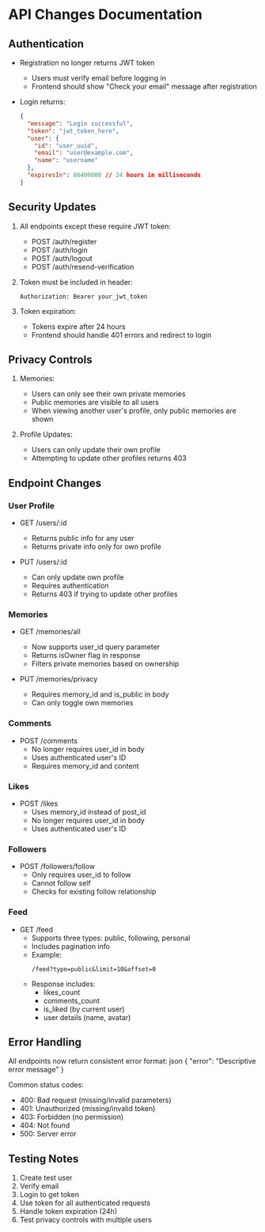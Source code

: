# API Changes Documentation

## Authentication
- Registration no longer returns JWT token
  - Users must verify email before logging in
  - Frontend should show "Check your email" message after registration

- Login returns:
  ```json
  {
    "message": "Login successful",
    "token": "jwt_token_here",
    "user": {
      "id": "user_uuid",
      "email": "user@example.com",
      "name": "username"
    },
    "expiresIn": 86400000 // 24 hours in milliseconds
  }
  ```

## Security Updates
1. All endpoints except these require JWT token:
   - POST /auth/register
   - POST /auth/login
   - POST /auth/logout
   - POST /auth/resend-verification

2. Token must be included in header:
   ```
   Authorization: Bearer your_jwt_token
   ```

3. Token expiration:
   - Tokens expire after 24 hours
   - Frontend should handle 401 errors and redirect to login

## Privacy Controls
1. Memories:
   - Users can only see their own private memories
   - Public memories are visible to all users
   - When viewing another user's profile, only public memories are shown

2. Profile Updates:
   - Users can only update their own profile
   - Attempting to update other profiles returns 403

## Endpoint Changes

### User Profile
- GET /users/:id
  - Returns public info for any user
  - Returns private info only for own profile

- PUT /users/:id
  - Can only update own profile
  - Requires authentication
  - Returns 403 if trying to update other profiles

### Memories
- GET /memories/all
  - Now supports user_id query parameter
  - Returns isOwner flag in response
  - Filters private memories based on ownership

- PUT /memories/privacy
  - Requires memory_id and is_public in body
  - Can only toggle own memories

### Comments
- POST /comments
  - No longer requires user_id in body
  - Uses authenticated user's ID
  - Requires memory_id and content

### Likes
- POST /likes
  - Uses memory_id instead of post_id
  - No longer requires user_id in body
  - Uses authenticated user's ID

### Followers
- POST /followers/follow
  - Only requires user_id to follow
  - Cannot follow self
  - Checks for existing follow relationship

### Feed
- GET /feed
  - Supports three types: public, following, personal
  - Includes pagination info
  - Example:
    ```
    /feed?type=public&limit=10&offset=0
    ```
  - Response includes:
    - likes_count
    - comments_count
    - is_liked (by current user)
    - user details (name, avatar)

## Error Handling
All endpoints now return consistent error format:
json
{
"error": "Descriptive error message"
}

Common status codes:
- 400: Bad request (missing/invalid parameters)
- 401: Unauthorized (missing/invalid token)
- 403: Forbidden (no permission)
- 404: Not found
- 500: Server error

## Testing Notes
1. Create test user
2. Verify email
3. Login to get token
4. Use token for all authenticated requests
5. Handle token expiration (24h)
6. Test privacy controls with multiple users